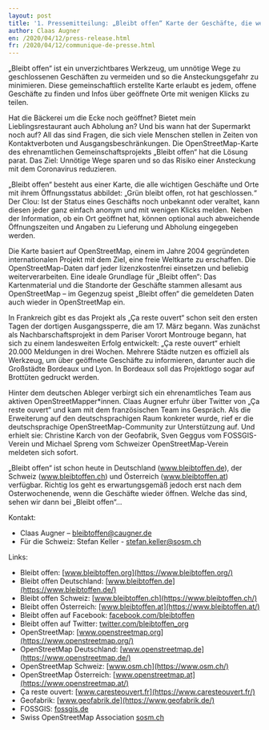 ```yaml
---
layout: post
title: '1. Pressemitteilung: „Bleibt offen“ Karte der Geschäfte, die weiterhin geöffnet sind'
author: Claas Augner
en: /2020/04/12/press-release.html
fr: /2020/04/12/communique-de-presse.html
---
```


„Bleibt offen“ ist ein unverzichtbares Werkzeug, um unnötige Wege zu geschlossenen Geschäften zu vermeiden und so die Ansteckungsgefahr zu minimieren. Diese gemeinschaftlich erstellte Karte erlaubt es jedem, offene Geschäfte zu finden und Infos über geöffnete Orte mit wenigen Klicks zu teilen.

Hat die Bäckerei um die Ecke noch geöffnet? Bietet mein Lieblingsrestaurant auch Abholung an? Und bis wann hat der Supermarkt noch auf? All das sind Fragen, die sich viele Menschen stellen in Zeiten von Kontaktverboten und Ausgangsbeschränkungen. Die OpenStreetMap-Karte des ehrenamtlichen Gemeinschaftsprojekts „Bleibt offen“ hat die Lösung parat. Das Ziel: Unnötige Wege sparen und so das Risiko einer Ansteckung mit dem Coronavirus reduzieren.

„Bleibt offen“ besteht aus einer Karte, die alle wichtigen Geschäfte und Orte mit ihrem Öffnungsstatus abbildet: „Grün bleibt offen, rot hat geschlossen.“ Der Clou: Ist der Status eines Geschäfts noch unbekannt oder veraltet, kann diesen jeder ganz einfach anonym und mit wenigen Klicks melden. Neben der Information, ob ein Ort geöffnet hat, können optional auch abweichende Öffnungszeiten und Angaben zu Lieferung und Abholung eingegeben werden.

Die Karte basiert auf OpenStreetMap, einem im Jahre 2004 gegründeten internationalen Projekt mit dem Ziel, eine freie Weltkarte zu erschaffen. Die OpenStreetMap-Daten darf jeder lizenzkostenfrei einsetzen und beliebig weiterverarbeiten. Eine ideale Grundlage für „Bleibt offen“: Das Kartenmaterial und die Standorte der Geschäfte stammen allesamt aus OpenStreetMap – im Gegenzug speist „Bleibt offen“ die gemeldeten Daten auch wieder in OpenStreetMap ein.

In Frankreich gibt es das Projekt als „Ça reste ouvert“ schon seit den ersten Tagen der dortigen Ausgangssperre, die am 17. März begann. Was zunächst als Nachbarschaftsprojekt in dem Pariser Vorort Montrouge begann, hat sich zu einem landesweiten Erfolg entwickelt: „Ça reste ouvert“ erhielt 20.000 Meldungen in drei Wochen. Mehrere Städte nutzen es offiziell als Werkzeug, um über geöffnete Geschäfte zu informieren, darunter auch die Großstädte Bordeaux und Lyon. In Bordeaux soll das Projektlogo sogar auf Brottüten gedruckt werden.

Hinter dem deutschen Ableger verbirgt sich ein ehrenamtliches Team aus aktiven OpenStreetMapper\*innen. Claas Augner erfuhr über Twitter von „Ça reste ouvert“ und kam mit dem französischen Team ins Gespräch. Als die Erweiterung auf den deutschsprachigen Raum konkreter wurde, rief er die deutschsprachige OpenStreetMap-Community zur Unterstützung auf. Und erhielt sie: Christine Karch von der Geofabrik, Sven Geggus vom FOSSGIS-Verein und Michael Spreng vom Schweizer OpenStreetMap-Verein meldeten sich sofort.

„Bleibt offen“ ist schon heute in Deutschland (www.bleibtoffen.de), der Schweiz (www.bleibtoffen.ch) und Österreich (www.bleibtoffen.at) verfügbar. Richtig los geht es erwartungsgemäß jedoch erst nach dem Osterwochenende, wenn die Geschäfte wieder öffnen. Welche das sind, sehen wir dann bei „Bleibt offen“…

Kontakt:
* Claas Augner – bleibtoffen@caugner.de
* Für die Schweiz: Stefan Keller - stefan.keller@sosm.ch

Links:
* Bleibt offen: [www.bleibtoffen.org](https://www.bleibtoffen.org/)
* Bleibt offen Deutschland: [www.bleibtoffen.de](https://www.bleibtoffen.de/)
* Bleibt offen Schweiz: [www.bleibtoffen.ch](https://www.bleibtoffen.ch/)
* Bleibt offen Österreich: [www.bleibtoffen.at](https://www.bleibtoffen.at/)
* Bleibt offen auf Facebook: [facebook.com/bleibtoffen](https://www.facebook.com/bleibtoffen)
* Bleibt offen auf Twitter: [twitter.com/bleibtoffen_org](https://www.twitter.com/bleibtoffen_org)
* OpenStreetMap: [www.openstreetmap.org](https://www.openstreetmap.org/)
* OpenStreetMap Deutschland: [www.openstreetmap.de](https://www.openstreetmap.de/)
* OpenStreetMap Schweiz: [www.osm.ch](https://www.osm.ch/)
* OpenStreetMap Österreich: [www.openstreetmap.at](https://www.openstreetmap.at/)
* Ça reste ouvert: [www.caresteouvert.fr](https://www.caresteouvert.fr/)
* Geofabrik: [www.geofabrik.de](https://www.geofabrik.de/)
* FOSSGIS: [fossgis.de](https://fossgis.de/)
* Swiss OpenStreetMap Association [sosm.ch](https://sosm.ch/)
